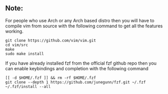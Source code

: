 ## Note:

For people who use Arch or any Arch based distro then you will have to compile
vim from source with the following command to get all the features working.

    git clone https://github.com/vim/vim.git
    cd vim/src
    make
    sudo make install

If you have already installed fzf from the official fzf github repo then you can enable keybindings and completion with the following command

    [[ -d $HOME/.fzf ]] && rm -rf $HOME/.fzf
    git clone --depth 1 https://github.com/junegunn/fzf.git ~/.fzf
    ~/.fzf/install --all

